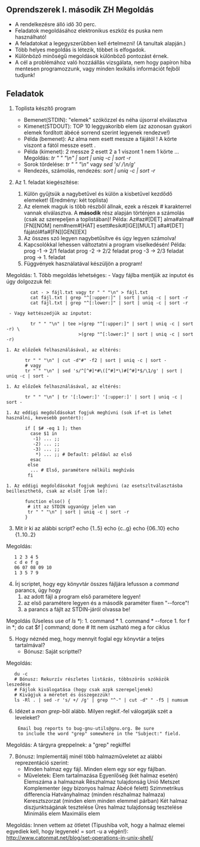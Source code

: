  Oprendszerek I. második ZH Megoldás
-----------

- A rendelkezésre álló idő 30 perc.
- Feladatok megoldásához elektronikus eszköz és puska nem használható!
- A feladatokat a legegyszerűbben kell értelmezni! (A tanultak alapján.)
- Több helyes megoldás is létezik, többet is elfogadok.
- Különböző minőségű megoldások különböző pontozást érnek.
- A cél a problémához való hozzáállás vizsgálata, nem hogy papíron hiba mentesen programozzunk, vagy minden lexikális információt fejből tudjunk!

Feladatok
-----------

1. Toplista készítő program
    - Bemenet(STDIN): "elemek" szóközzel és néha újsorral elválasztva
    - Kimenet(STDOUT): TOP 10 leggyakoribb elem (az azonosan gyakori elemek fordított ábécé sorrend szerint legyenek rendezve!)
    - Példa (bemenet):
           Az alma nem esett messze a fájától !
           A körte viszont a fától messze esett .
    - Példa (kimenet):
            2 messze
            2 esett
            2 a
            1 viszont
            1 nem
            1 körte
            ...
  Megoldás: *tr " " "\n" | sort | uniq -c | sort -r*
   - Sorok tördelése: *tr " " "\n"* vagy *sed 's/ /\n/g'*
   - Rendezés, számolás, rendezés: *sort | uniq -c | sort -r*

2. Az 1. feladat kiegészítése:
    1. Külön gyűjtsük a nagybetűvel és külön a kisbetűvel kezdődő elemeket! (Eredmény: két toplista)
    2. Az elemek maguk is több részből állnak, ezek a részek # karakterrel vannak elválasztva. A **második** rész alapján történjen a számolás (csak az szerepeljen a toplistában)!
        Példa:
           Az#az#[DET] alma#alma#[FN][NOM] nem#nem#[HAT] esett#esik#[IGE][MULT]
           a#a#[DET] fájától#fa#[FN][GEN][EX]
    3. Az összes szó legyen nagybetűsítve és úgy legyen számolva!
    4. Kapcsolókkal lehessen változtatni a program viselkedésén!
        Példa:
            prog -1 -> 2/1 feladat
            prog -2 -> 2/2 feladat
            prog -3 -> 2/3 feladat
            prog -> 1. feladat
    5. Függvények használatával készüljön a program!

  Megoldás:
    1. Több megoldás lehetséges:
     - Vagy fájlba mentjük az inputot és úgy dolgozzuk fel:

             cat - > fájl.txt vagy tr " " "\n" > fájl.txt
             cat fájl.txt | grep "^[:upper:]" | sort | uniq -c | sort -r
             cat fájl.txt | grep "^[:lower:]" | sort | uniq -c | sort -r

     - Vagy kettészedjük az inputot:

             tr " " "\n" | tee >(grep "^[:upper:]" | sort | uniq -c | sort -r) \
                               >(grep "^[:lower:]" | sort | uniq -c | sort -r)

    1. Az előzőek felhasználásával, az eltérés:

           tr " " "\n" | cut -d"#" -f2 | sort | uniq -c | sort -
           # vagy
           tr " " "\n" | sed 's/^[^#]*#\([^#]*\)#[^#]*$/\1/g' | sort | uniq -c | sort -

    1. Az előzőek felhasználásával, az eltérés:

           tr " " "\n" | tr '[:lower:]' '[:upper:]' | sort | uniq -c | sort -

    1. Az eddigi megdoldásokat fogjuk meghívni (sok if-et is lehet használni, kevesebb pontért):

           if [ $# -eq 1 ]; then
             case $1 in
              -1) ... ;;
              -2) ... ;;
              -3) ... ;;
               *) ... ;; # Default: például az első
             esac
            else
             ... # Első, paramétere nélküli meghívás
            fi

    1. Az eddigi megdoldásokat fogjuk meghívni (az esetszltválasztásba beilleszthető, csak az elsőt írom le):

           function elso() {
            # itt az STDIN ugyanúgy jelen van
            tr " " "\n" | sort | uniq -c | sort -r
           }

3. Mit ír ki az alábbi script?
        echo {1..5}
        echo {c..g}
        echo {06..10}
        echo {1..10..2}

  Megoldás:

       1 2 3 4 5
       c d e f g
       06 07 08 09 10
       1 3 5 7 9

4. Írj scriptet, hogy egy könyvtár összes fájljára lefusson a *command* parancs, úgy hogy
    1. az adott fájl a program első paramétere legyen!
    2. az első paramétere legyen és a második paraméter fixen "--force"!
    3. a parancs a fájlt az STDIN-járól olvassa be!

  Megoldás (Useless use of *ls \**):
    1. command \*
    1. command \* --force
    1. for f in *; do cat $f | command; done # Itt nem úszható meg a for ciklus

5. Hogy néznéd meg, hogy mennyit foglal egy könyvtár a teljes tartalmával?
    - Bónusz: Saját scripttel?

  Megoldás:

       du -c
       # Bónusz: Rekurzív részletes listázás, többszörös szóközök leszedése
       # Fájlok kiválogatása (hogy csak azpk szerepeljenek)
       # Kivágjuk a méretet és összegezzük!
       ls -Rl . | sed -r 's/ +/ /g' | grep "^-" | cut -d" " -f5 | numsum

6. Idézet a *man grep*-ből alább. Milyen regkif.-fel válogatják szét a leveleket?

        Email bug reports to bug-gnu-utils@gnu.org. Be sure
        to include the word "grep" somewhere in the "Subject:" field.

  Megoldás: A tárgyra greppelnek: a "grep" regkiffel

7. Bónusz: Implementálj minél több halmazműveletet az alábbi reprezentáció szerint:
    - Minden halmaz egy fájl. Minden elem egy sor egy fájlban.
    - Műveletek:
            Elem tartalmazása
            Egyenlőség (két halmaz esetén)
            Elemszáma a halmaznak
            Részhalmaz tulajdonság
            Unió
            Metszet
            Komplementer (egy bizonyos halmaz Ábécé felett)
            Szimmetrikus differencia
            Hatványhalmaz (minden részhalmaz halmaza)
            Keresztszorzat (minden elem minden elemmel párban)
            Két halmaz diszjunktságának tesztelése
            Üres halmaz tulajdonság tesztelése
            Minimális elem
            Maximális elem

  Megoldás: Innen vettem az ötletet (Típushiba volt, hogy a halmaz elemei egyediek kell, hogy legyenek! = sort -u a végén!): <http://www.catonmat.net/blog/set-operations-in-unix-shell/>

